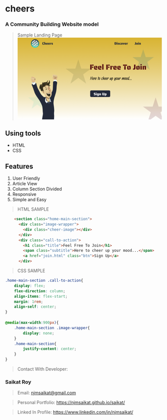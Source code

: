 # cheers
### A Community Building Website model

> Sample Landing Page 
![](images/Home.png)

## Using tools

- HTML
- CSS

## Features

1. User Friendly
2. Article View
3. Column Section Divided
4. Responsive 
5. Simple and Easy

> HTML SAMPLE

```HTML
    <section class="home-main-section">
      <div class="image-wrapper">
        <div class="cheer-image"></div>
      </div>
      <div class="call-to-action">
        <h1 class="title">Feel Free To Join</h1>
        <span class="subtitle">Here to cheer up your mood...</span>
        <a href="join.html" class="btn">Sign Up</a>
      </div>
```

> CSS SAMPLE

```CSS
.home-main-section .call-to-action{
    display: flex;
    flex-direction: column;
    align-items: flex-start;
    margin: 1rem;
    align-self: center;
}

@media(max-width:900px){
    .home-main-section .image-wrapper{
        display: none;
    }
    .home-main-section{
        justify-content: center;
    }
}
```

> Contact With Developer:

### Saikat Roy

> Email: njmsaikat@gmail.com

> Personal Portfolio: https://njmsaikat.github.io/saikat/

> Linked In Profile: https://www.linkedin.com/in/njmsaikat/

